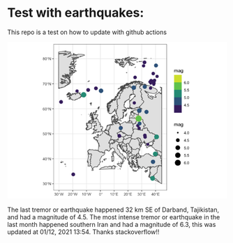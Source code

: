 <!-- README.md is generated from README.Rmd. Please edit that file -->

Test with earthquakes:
======================

This repo is a test on how to update with github actions

![](man/figures/README-unnamed-chunk-2-1.png)

The last tremor or earthquake happened 32 km SE of Darband, Tajikistan,
and had a magnitude of 4.5. The most intense tremor or earthquake in the
last month happened southern Iran and had a magnitude of 6.3, this was
updated at 01/12, 2021 13:54. Thanks stackoverflow!!
